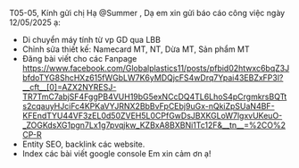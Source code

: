 T05-05,
Kính gửi chị Hạ @Summer ,
Dạ em xin gửi báo cáo công việc ngày 12/05/2025 ạ:
- Di chuyển máy tính từ vp GD qua LBB
- Chỉnh sửa thiết kế: Namecard MT, NT, Dừa MT, Sản phẩm MT
- Đăng bài viết cho các Fanpage
https://www.facebook.com/Globalplastics11/posts/pfbid02htwxc6bqZ3JbfdoTYG8ShcHXz615fWGbLW7K6yMDQjcFS4wDrq7Ypai43EBZxFP3l?__cft__[0]=AZX2NYRESJ-TR7TmC7abjSF4FggPB4VUH19bG5exNCcDQ4TL6LhoS4pCrgmkrsBQTts2cqauyHJciFc4KPKaVYJRNX2BbBvFpCEbj9uGx-nQkiZpSUaN4BF-KFEndTYU44VF3zEL0d50ZVEH5L0CPfGwDsJBXKGLoW7lgxvUKeuO-_ZOGKdsXG1pgn7Lx1g7pvqjkw_KZBxA8BXBNi1Tc12F&__tn__=%2CO%2CP-R
- Entity SEO, backlink các website.
- Index các bài viết google console
Em xin cảm ơn ạ!